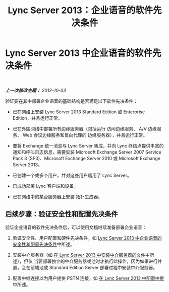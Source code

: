 ﻿---
title: Lync Server 2013：企业语音的软件先决条件
TOCTitle: 企业语音的软件先决条件
ms:assetid: 41172119-9631-46c7-9d9f-386d951c650b
ms:mtpsurl: https://technet.microsoft.com/zh-cn/library/Gg425916(v=OCS.15)
ms:contentKeyID: 49312628
ms.date: 05/19/2016
mtps_version: v=OCS.15
ms.translationtype: HT
---

# Lync Server 2013 中企业语音的软件先决条件

 

_**上一次修改主题：** 2012-10-03_

验证要在其中部署企业语音的基础结构是否满足以下软件先决条件：

  - 已在网络上安装 Lync Server 2013 Standard Edition 或 Enterprise Edition，并且运行正常。

  - 已在外围网络中部署所有边缘服务器（包括运行 访问边缘服务、 A/V 边缘服务、 Web 会议边缘服务和反向代理的 边缘服务器），并且运行正常。

  - 要将 Exchange 统一消息与 Lync Server 集成，并向 Lync 终结点提供丰富的通知和呼叫日志信息，需要安装 Microsoft Exchange Server 2007 Service Pack 3 (SP3)、Microsoft Exchange Server 2010 或 Microsoft Exchange Server 2013。

  - 已创建一个或多个用户，并对这些用户启用了 Lync Server。

  - 已成功部署 Lync 客户端和设备。

  - 已在网络中的某台服务器上安装 拓扑生成器。

## 后续步骤：验证安全性和配置先决条件

验证企业语音的软件先决条件后，可以使用文档继续准备部署企业语音：

1.  验证安全性、用户配置和硬件先决条件，如 [Lync Server 2013 中企业语音的安全性和配置先决条件](lync-server-2013-security-and-configuration-prerequisites-for-enterprise-voice.md)中所述。

2.  安装中介服务器（如 [在 Lync Server 2013 中安装中介服务器的文件](lync-server-2013-install-the-files-for-mediation-server.md)中所述），但仅 当要部署独立的中介服务器或池时才执行此操作，因为如果进行并置，会在前端池或 Standard Edition Server 部署过程中安装中介服务器。

3.  配置中继连接以为用户提供 PSTN 连接，如 [在 Lync Server 2013 中配置中继](lync-server-2013-configuring-trunks.md)中所述。

